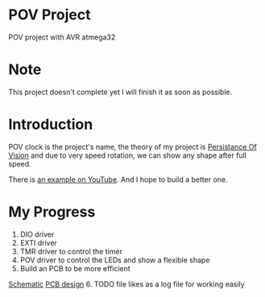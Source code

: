 # POV Project 
POV project with AVR atmega32

# Note
This project doesn't complete yet I will finish it as soon as possible.

# Introduction
POV clock is the project's name, the theory of my project is [Persistance Of Vision](https://en.wikipedia.org/wiki/Persistence_of_vision) and due to very speed rotation, we can show any shape after full speed. 

There is [an example on YouTube](https://www.youtube.com/watch?v=-6JnAxTXApw). And I hope to build a better one.

# My Progress
1. DIO driver
2. EXTI driver
3. TMR driver to control the timer
4. POV driver to control the LEDs and show a flexible shape
5. Build an PCB to be more efficient 

[Schematic](https://github.com/AhmedKhalilAlsayed/POV/blob/main/schematic%20.png)
[PCB design](https://github.com/AhmedKhalilAlsayed/POV/blob/main/PCB.png)
6. TODO file likes as a log file for working easily 

